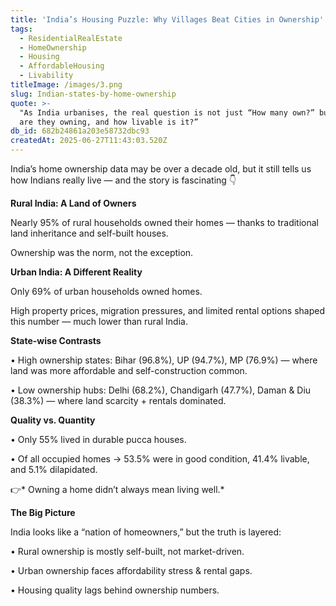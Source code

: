 ```yaml
---
title: 'India’s Housing Puzzle: Why Villages Beat Cities in Ownership'
tags:
  - ResidentialRealEstate
  - HomeOwnership
  - Housing
  - AffordableHousing
  - Livability
titleImage: /images/3.png
slug: Indian-states-by-home-ownership
quote: >-
  "As India urbanises, the real question is not just “How many own?” but “What
  are they owning, and how livable is it?”
db_id: 682b24861a203e58732dbc93
createdAt: 2025-06-27T11:43:03.520Z
---
```


India’s home ownership data may be over a decade old, but it still tells us how Indians really live — and the story is fascinating 👇

**Rural India: A Land of Owners**

Nearly 95% of rural households owned their homes — thanks to traditional land inheritance and self-built houses.

Ownership was the norm, not the exception.

**Urban India: A Different Reality**

Only 69% of urban households owned homes.

High property prices, migration pressures, and limited rental options shaped this number — much lower than rural India.

**State-wise Contrasts**

•	High ownership states: Bihar (96.8%), UP (94.7%), MP (76.9%) — where land was more affordable and self-construction common.

•	Low ownership hubs: Delhi (68.2%), Chandigarh (47.7%), Daman & Diu (38.3%) — where land scarcity + rentals dominated.

**Quality vs. Quantity**

•	Only 55% lived in durable pucca houses.

•	Of all occupied homes → 53.5% were in good condition, 41.4% livable, and 5.1% dilapidated.

👉\* Owning a home didn’t always mean living well.\*

**The Big Picture**

India looks like a “nation of homeowners,” but the truth is layered:

•	Rural ownership is mostly self-built, not market-driven.

•	Urban ownership faces affordability stress & rental gaps.

•	Housing quality lags behind ownership numbers.
